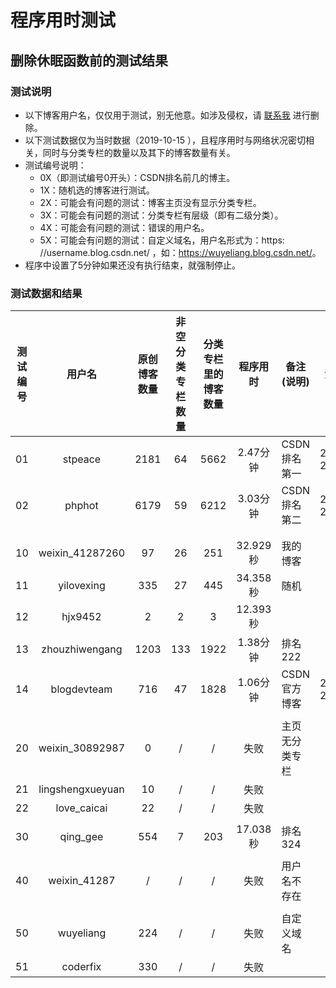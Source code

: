 # 程序用时测试

## 删除休眠函数前的测试结果

### 测试说明

- 以下博客用户名，仅仅用于测试，别无他意。如涉及侵权，请 [联系我](sheng.yan836@gmail.com) 进行删除。
- 以下测试数据仅为当时数据（2019-10-15 ），且程序用时与网络状况密切相关，同时与分类专栏的数量以及其下的博客数量有关。
- 测试编号说明：
  - 0X（即测试编号0开头）：CSDN排名前几的博主。
  - 1X：随机选的博客进行测试。
  - 2X：可能会有问题的测试：博客主页没有显示分类专栏。
  - 3X：可能会有问题的测试：分类专栏有层级（即有二级分类）。
  - 4X：可能会有问题的测试：错误的用户名。
  - 5X：可能会有问题的测试：自定义域名，用户名形式为：https: //username.blog.csdn.net/ ，如：<https://wuyeliang.blog.csdn.net/>。
- 程序中设置了5分钟如果还没有执行结束，就强制停止。

### 测试数据和结果

| 测试编号 |      用户名      | 原创博客数量 | 非空分类专栏数量 | 分类专栏里的博客数量 | 程序用时  | 备注(说明)     | 活跃时间        |
| :------: | :--------------: | :----------: | :--------------: | :------------------: | :-------: | -------------- | --------------- |
|    01    |     stpeace      |     2181     |        64        |         5662         | 2.47分钟  | CSDN排名第一   | 2012/10-2019/10 |
|    02    |      phphot      |     6179     |        59        |         6212         | 3.03分钟  | CSDN排名第二   | 2007/7-2009/7   |
|          |                  |              |                  |                      |           |                |                 |
|          |                  |              |                  |                      |           |                |                 |
|    10    | weixin_41287260  |      97      |        26        |         251          | 32\.929秒 | 我的博客       |                 |
|    11    |    yilovexing    |     335      |        27        |         445          | 34\.358秒 | 随机           |                 |
|    12    |     hjx9452      |      2       |        2         |          3           | 12.393秒  |                |                 |
|    13    |  zhouzhiwengang  |     1203     |       133        |         1922         | 1.38分钟  | 排名222        |                 |
|    14    |   blogdevteam    |     716      |        47        |         1828         | 1.06分钟  | CSDN官方博客   | 2006/4-2019/10  |
|          |                  |              |                  |                      |           |                |                 |
|    20    | weixin_30892987  |      0       |        /         |          /           |   失败    | 主页无分类专栏 |                 |
|    21    | lingshengxueyuan |      10      |        /         |          /           |   失败    |                |                 |
|    22    |   love_caicai    |      22      |        /         |          /           |   失败    |                |                 |
|          |                  |              |                  |                      |           |                |                 |
|    30    |     qing_gee     |     554      |        7         |         203          | 17.038秒  | 排名324        |                 |
|          |                  |              |                  |                      |           |                |                 |
|    40    |   weixin_41287   |      /       |        /         |          /           |   失败    | 用户名不存在   |                 |
|          |                  |              |                  |                      |           |                |                 |
|    50    |    wuyeliang     |     224      |        /         |          /           |   失败    | 自定义域名     |                 |
|    51    |     coderfix     |     330      |        /         |          /           |   失败    |                |                 |
